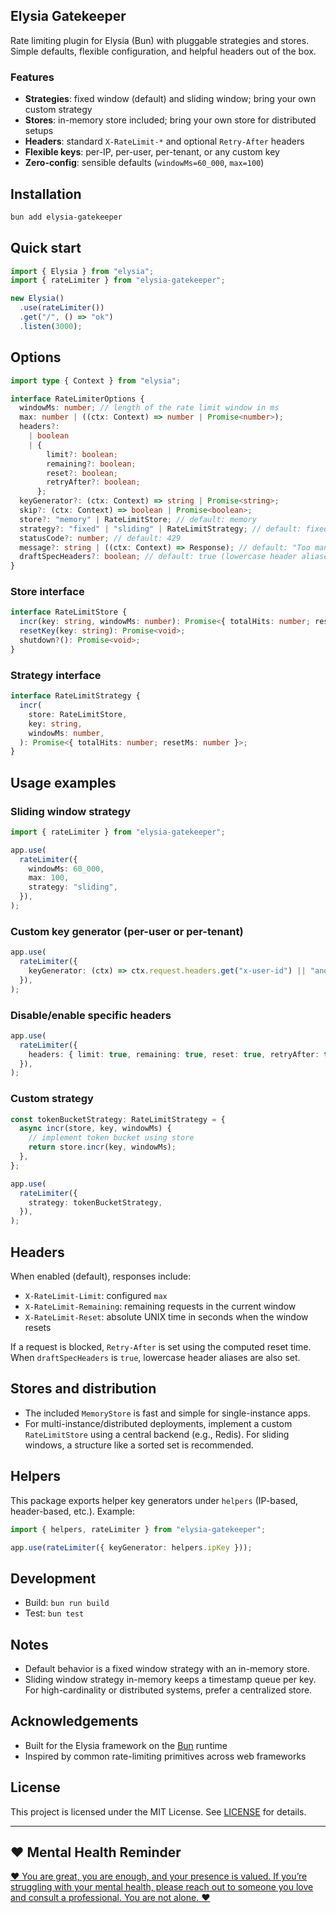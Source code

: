 ## Elysia Gatekeeper

Rate limiting plugin for Elysia (Bun) with pluggable strategies and stores. Simple defaults, flexible configuration, and helpful headers out of the box.

### Features
- **Strategies**: fixed window (default) and sliding window; bring your own custom strategy
- **Stores**: in-memory store included; bring your own store for distributed setups
- **Headers**: standard `X-RateLimit-*` and optional `Retry-After` headers
- **Flexible keys**: per-IP, per-user, per-tenant, or any custom key
- **Zero-config**: sensible defaults (`windowMs=60_000`, `max=100`)

## Installation
```bash
bun add elysia-gatekeeper
```

## Quick start
```ts
import { Elysia } from "elysia";
import { rateLimiter } from "elysia-gatekeeper";

new Elysia()
  .use(rateLimiter())
  .get("/", () => "ok")
  .listen(3000);
```

## Options
```ts
import type { Context } from "elysia";

interface RateLimiterOptions {
  windowMs: number; // length of the rate limit window in ms
  max: number | ((ctx: Context) => number | Promise<number>);
  headers?:
    | boolean
    | {
        limit?: boolean;
        remaining?: boolean;
        reset?: boolean;
        retryAfter?: boolean;
      };
  keyGenerator?: (ctx: Context) => string | Promise<string>;
  skip?: (ctx: Context) => boolean | Promise<boolean>;
  store?: "memory" | RateLimitStore; // default: memory
  strategy?: "fixed" | "sliding" | RateLimitStrategy; // default: fixed
  statusCode?: number; // default: 429
  message?: string | ((ctx: Context) => Response); // default: "Too many requests"
  draftSpecHeaders?: boolean; // default: true (lowercase header aliases)
}
```

### Store interface
```ts
interface RateLimitStore {
  incr(key: string, windowMs: number): Promise<{ totalHits: number; resetMs: number }>;
  resetKey(key: string): Promise<void>;
  shutdown?(): Promise<void>;
}
```

### Strategy interface
```ts
interface RateLimitStrategy {
  incr(
    store: RateLimitStore,
    key: string,
    windowMs: number,
  ): Promise<{ totalHits: number; resetMs: number }>;
}
```

## Usage examples

### Sliding window strategy
```ts
import { rateLimiter } from "elysia-gatekeeper";

app.use(
  rateLimiter({
    windowMs: 60_000,
    max: 100,
    strategy: "sliding",
  }),
);
```

### Custom key generator (per-user or per-tenant)
```ts
app.use(
  rateLimiter({
    keyGenerator: (ctx) => ctx.request.headers.get("x-user-id") || "anonymous",
  }),
);
```

### Disable/enable specific headers
```ts
app.use(
  rateLimiter({
    headers: { limit: true, remaining: true, reset: true, retryAfter: true },
  }),
);
```

### Custom strategy
```ts
const tokenBucketStrategy: RateLimitStrategy = {
  async incr(store, key, windowMs) {
    // implement token bucket using store
    return store.incr(key, windowMs);
  },
};

app.use(
  rateLimiter({
    strategy: tokenBucketStrategy,
  }),
);
```

## Headers
When enabled (default), responses include:
- `X-RateLimit-Limit`: configured `max`
- `X-RateLimit-Remaining`: remaining requests in the current window
- `X-RateLimit-Reset`: absolute UNIX time in seconds when the window resets

If a request is blocked, `Retry-After` is set using the computed reset time. When `draftSpecHeaders` is `true`, lowercase header aliases are also set.

## Stores and distribution
- The included `MemoryStore` is fast and simple for single-instance apps.
- For multi-instance/distributed deployments, implement a custom `RateLimitStore` using a central backend (e.g., Redis). For sliding windows, a structure like a sorted set is recommended.

## Helpers
This package exports helper key generators under `helpers` (IP-based, header-based, etc.). Example:
```ts
import { helpers, rateLimiter } from "elysia-gatekeeper";

app.use(rateLimiter({ keyGenerator: helpers.ipKey }));
```

## Development
- Build: `bun run build`
- Test: `bun test`

## Notes
- Default behavior is a fixed window strategy with an in-memory store.
- Sliding window strategy in-memory keeps a timestamp queue per key. For high-cardinality or distributed systems, prefer a centralized store.

## Acknowledgements
- Built for the Elysia framework on the [Bun](https://bun.sh) runtime
- Inspired by common rate-limiting primitives across web frameworks

## License

This project is licensed under the MIT License. See [LICENSE](./LICENSE) for details.

---

## ❤️ Mental Health Reminder

<p align="start">
  <a target="_blank" href="https://tdanks.com/mental-health/quote">
    ❤️ You are great, you are enough, and your presence is valued. If you’re struggling with your mental health, please reach out to someone you love and consult a professional. You are not alone. ❤️
  </a>
</p>
